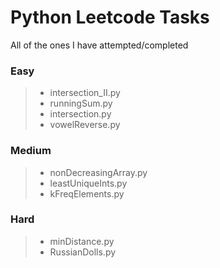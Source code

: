 # Python Leetcode Tasks

All of the ones I have attempted/completed

### Easy
> * intersection_II.py
> * runningSum.py
> * intersection.py
> * vowelReverse.py
### Medium
> * nonDecreasingArray.py
> * leastUniqueInts.py
> * kFreqElements.py
### Hard
> * minDistance.py
> * RussianDolls.py
